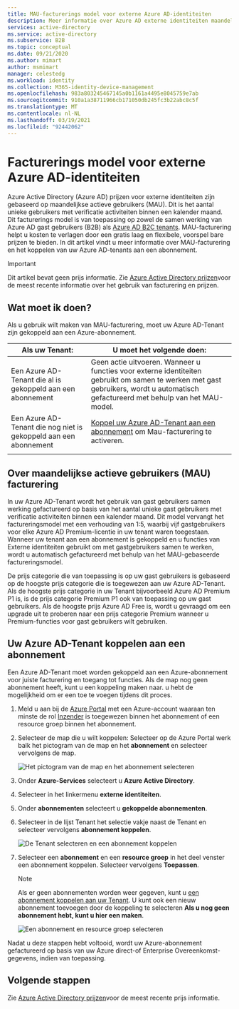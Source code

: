 ```yaml
---
title: MAU-facturerings model voor externe Azure AD-identiteiten
description: Meer informatie over Azure AD externe identiteiten maandelijks actieve gebruikers (MAU) facturerings model voor de samen werking van gast gebruikers (B2B) in azure AD. Meer informatie over hoe u uw Azure AD-Tenant kunt koppelen aan een Azure-abonnement.
services: active-directory
ms.service: active-directory
ms.subservice: B2B
ms.topic: conceptual
ms.date: 09/21/2020
ms.author: mimart
author: msmimart
manager: celestedg
ms.workload: identity
ms.collection: M365-identity-device-management
ms.openlocfilehash: 983a803245467145a0b1161a4495e8045759e7ab
ms.sourcegitcommit: 910a1a38711966cb171050db245fc3b22abc8c5f
ms.translationtype: MT
ms.contentlocale: nl-NL
ms.lasthandoff: 03/19/2021
ms.locfileid: "92442062"
---
```

# <a name="billing-model-for-azure-ad-external-identities"></a>Facturerings model voor externe Azure AD-identiteiten

Azure Active Directory (Azure AD) prijzen voor externe identiteiten zijn gebaseerd op maandelijkse actieve gebruikers (MAU). Dit is het aantal unieke gebruikers met verificatie activiteiten binnen een kalender maand. Dit facturerings model is van toepassing op zowel de samen werking van Azure AD gast gebruikers (B2B) als [Azure AD B2C tenants](../../active-directory-b2c/billing.md). MAU-facturering helpt u kosten te verlagen door een gratis laag en flexibele, voorspel bare prijzen te bieden. In dit artikel vindt u meer informatie over MAU-facturering en het koppelen van uw Azure AD-tenants aan een abonnement.

> [!IMPORTANT]
> Dit artikel bevat geen prijs informatie. Zie [Azure Active Directory prijzen](https://azure.microsoft.com/pricing/details/active-directory/)voor de meest recente informatie over het gebruik van facturering en prijzen.

## <a name="what-do-i-need-to-do"></a>Wat moet ik doen?

Als u gebruik wilt maken van MAU-facturering, moet uw Azure AD-Tenant zijn gekoppeld aan een Azure-abonnement.

|Als uw Tenant:  |U moet het volgende doen:  |
|---------|---------|
| Een Azure AD-Tenant die al is gekoppeld aan een abonnement     | Geen actie uitvoeren. Wanneer u functies voor externe identiteiten gebruikt om samen te werken met gast gebruikers, wordt u automatisch gefactureerd met behulp van het MAU-model.        |
| Een Azure AD-Tenant die nog niet is gekoppeld aan een abonnement     | [Koppel uw Azure AD-Tenant aan een abonnement](#link-your-azure-ad-tenant-to-a-subscription) om Mau-facturering te activeren.        |
|  |  |

## <a name="about-monthly-active-users-mau-billing"></a>Over maandelijkse actieve gebruikers (MAU) facturering

In uw Azure AD-Tenant wordt het gebruik van gast gebruikers samen werking gefactureerd op basis van het aantal unieke gast gebruikers met verificatie activiteiten binnen een kalender maand. Dit model vervangt het factureringsmodel met een verhouding van 1:5, waarbij vijf gastgebruikers voor elke Azure AD Premium-licentie in uw tenant waren toegestaan. Wanneer uw tenant aan een abonnement is gekoppeld en u functies van Externe identiteiten gebruikt om met gastgebruikers samen te werken, wordt u automatisch gefactureerd met behulp van het MAU-gebaseerde factureringsmodel.
  
De prijs categorie die van toepassing is op uw gast gebruikers is gebaseerd op de hoogste prijs categorie die is toegewezen aan uw Azure AD-Tenant. Als de hoogste prijs categorie in uw Tenant bijvoorbeeld Azure AD Premium P1 is, is de prijs categorie Premium P1 ook van toepassing op uw gast gebruikers. Als de hoogste prijs Azure AD Free is, wordt u gevraagd om een upgrade uit te proberen naar een prijs categorie Premium wanneer u Premium-functies voor gast gebruikers wilt gebruiken.

## <a name="link-your-azure-ad-tenant-to-a-subscription"></a>Uw Azure AD-Tenant koppelen aan een abonnement

Een Azure AD-Tenant moet worden gekoppeld aan een Azure-abonnement voor juiste facturering en toegang tot functies. Als de map nog geen abonnement heeft, kunt u een koppeling maken naar. u hebt de mogelijkheid om er een toe te voegen tijdens dit proces.

1. Meld u aan bij de [Azure Portal](https://portal.azure.com/) met een Azure-account waaraan ten minste de rol [Inzender](../../role-based-access-control/built-in-roles.md) is toegewezen binnen het abonnement of een resource groep binnen het abonnement.

2. Selecteer de map die u wilt koppelen: Selecteer op de Azure Portal werk balk het pictogram van de map en het **abonnement** en selecteer vervolgens de map.

    ![Het pictogram van de map en het abonnement selecteren](media/external-identities-pricing/portal-mau-pick-directory.png)

3. Onder **Azure-Services** selecteert u **Azure Active Directory**.

4. Selecteer in het linkermenu **externe identiteiten**.

5. Onder **abonnementen** selecteert u **gekoppelde abonnementen**.

6. Selecteer in de lijst Tenant het selectie vakje naast de Tenant en selecteer vervolgens **abonnement koppelen**.

    ![De Tenant selecteren en een abonnement koppelen](media/external-identities-pricing/linked-subscriptions.png)

7. Selecteer een **abonnement** en een **resource groep** in het deel venster een abonnement koppelen. Selecteer vervolgens **Toepassen**.

   > [!NOTE]
   > Als er geen abonnementen worden weer gegeven, kunt u [een abonnement koppelen aan uw Tenant](../fundamentals/active-directory-how-subscriptions-associated-directory.md). U kunt ook een nieuw abonnement toevoegen door de koppeling te selecteren **Als u nog geen abonnement hebt, kunt u hier een maken**.

    ![Een abonnement en resource groep selecteren](media/external-identities-pricing/link-subscription-resource.png)

Nadat u deze stappen hebt voltooid, wordt uw Azure-abonnement gefactureerd op basis van uw Azure direct-of Enterprise Overeenkomst-gegevens, indien van toepassing.

## <a name="next-steps"></a>Volgende stappen

Zie [Azure Active Directory prijzen](https://azure.microsoft.com/pricing/details/active-directory/)voor de meest recente prijs informatie.